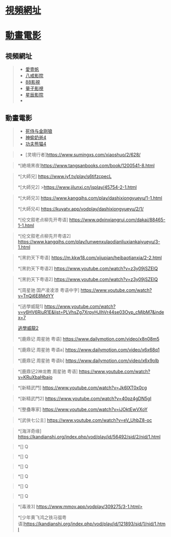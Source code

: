 # <a href="#movLoc">視頻網址</a>
# <a href="#comicMov">動畫電影</a>

## <a id="movLoc">視頻網址</a>
> * [愛壹帆](https://www.iyf.tv/movie)
> * [八戒影院](https://www.vyanke.com/vodtype/1.html)
> * [88影視](https://www.kangqihs.com/vodtype/1.html)
> * [量子影視](http://wandouys.net/index.php/vod/show/id/6.html)
> * [星辰影院](https://www.shsanrui.com/ssype/1.html)
> * 






## <a id="comicMov">動畫電影</a>
> * [死侍与金刚狼](http://wandouys.net/index.php/vod/play/id/84028/sid/1/nid/1.html)
> * [神偷奶爸4](https://iyf.tv/play/hBhzqLUfGHQ)
> * [功夫熊猫4](https://www.iyf.tv/play/jQhTPeeB0gC)


> * [灵境行者]https://www.sumingxs.com/xiaoshuo/2/628/


>*[絶境黑夜]https://www.tangsanbooks.com/book/1200541-8.html

>*[大師兄] https://www.iyf.tv/play/s6tifzcpecL
>
>*[大師兄2] >https://www.jilunxi.cn/jsplay/45754-2-1.html

>*[大師兄3] https://www.kangqihs.com/play/dashixiongyueyu/1-1.html
>
>*[大師兄4] https://kuyatv.app/vodplay/dashixiongyueyu/2/1/
>
>*[伦文叙老点柳先开粤语] https://www.qdxinxiangrui.com/dakai/88465-1-1.html

>*[伦文叙老点柳先开粤语2] https://www.kangqihs.com/play/lunwenxulaodianliuxiankaiyueyu/3-1.html

>*[黑豹天下粤语] https://m.kkw18.com/xijupian/heibaotianxia/2-2.html
>
>*[黑豹天下粤语2] https://www.youtube.com/watch?v=z3y09jSZElQ

>*[黑豹天下粤语2] https://www.youtube.com/watch?v=z3y09jSZElQ
>
>*[周星驰 国产凌凌漆 粤语中字] https://www.youtube.com/watch?v=TnQi6E8MdYY


>*[逃學威龍1] https://www.youtube.com/watch?v=v6HV6RiuR1E&list=PLVhsZg7XrpyHJIhVr44se03Oyp_cMjbM7&index=7
>
>[逃學威龍2](https://www.youtube.com/watch?v=giaYSPwbnp8&list=PLVhsZg7XrpyHJIhVr44se03Oyp_cMjbM7&index=10)
>
>*[鹿鼎记 周星驰 粤语] https://www.dailymotion.com/video/x8n08m5

>*[鹿鼎记 周星驰 粤语a] https://www.dailymotion.com/video/x6x68q1
>
>*[鹿鼎记 周星驰 粤语b] https://www.dailymotion.com/video/x6x9olb

>*[鹿鼎记2神龙教 周星驰 粤语] https://www.youtube.com/watch?v=KRuXbaHbajo

>*[新精武門] https://www.youtube.com/watch?v=Jk6IXT0x0cg

>*[新精武門2] https://www.youtube.com/watch?v=40pz4gDN5gI

>*[整蠱專家] https://www.youtube.com/watch?v=iJOktEwVXoY

>*[武俠七公主] https://www.youtube.com/watch?v=eV_UhbZ8-oc



>*[海洋奇缘] https://kandianshi.org/index.php/vod/play/id/56492/sid/2/nid/1.html

>*[] Q

>*[] Q

>*[] Q

>*[] Q

>*[] Q

>*[] Q




>*[毒液3] https://www.mmov.app/vodplay/309275/3-1.html>
>
>*[少年黄飞鸿之铁马骝粤语]https://kandianshi.org/index.php/vod/play/id/121893/sid/1/nid/1.html




